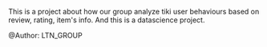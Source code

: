 This is a project about how our group analyze tiki user behaviours based on review, rating, item's info. And this is a datascience project.

@Author: LTN_GROUP